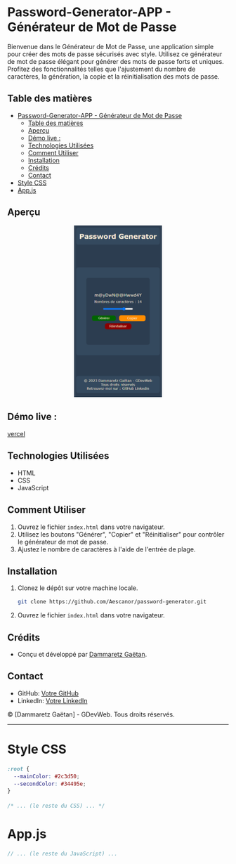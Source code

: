 # Password-Generator-APP - Générateur de Mot de Passe 

Bienvenue dans le Générateur de Mot de Passe, une application simple pour créer des mots de passe sécurisés avec style. Utilisez ce générateur de mot de passe élégant pour générer des mots de passe forts et uniques. Profitez des fonctionnalités telles que l'ajustement du nombre de caractères, la génération, la copie et la réinitialisation des mots de passe.

## Table des matières

- [Password-Generator-APP - Générateur de Mot de Passe](#password-generator-app---générateur-de-mot-de-passe)
  - [Table des matières](#table-des-matières)
  - [Aperçu](#aperçu)
  - [Démo live :](#démo-live-)
  - [Technologies Utilisées](#technologies-utilisées)
  - [Comment Utiliser](#comment-utiliser)
  - [Installation](#installation)
  - [Crédits](#crédits)
  - [Contact](#contact)
- [Style CSS](#style-css)
- [App.js](#appjs)

## Aperçu

<p align="center">
  <img src="screen.png" alt="capture d'écran de l'application du générateur de mot de passe" width="200px" height="auto">
</p>

## Démo live :
[vercel](https://simple-password-generator-app.vercel.app/)

## Technologies Utilisées

- HTML
- CSS
- JavaScript

## Comment Utiliser

1. Ouvrez le fichier `index.html` dans votre navigateur.
2. Utilisez les boutons "Générer", "Copier" et "Réinitialiser" pour contrôler le générateur de mot de passe.
3. Ajustez le nombre de caractères à l'aide de l'entrée de plage.

## Installation

1. Clonez le dépôt sur votre machine locale.

    ```bash
    git clone https://github.com/Aescanor/password-generator.git
    ```

2. Ouvrez le fichier `index.html` dans votre navigateur.

## Crédits

- Conçu et développé par [Dammaretz Gaëtan](https://github.com/Aescanor).

## Contact

- GitHub: [Votre GitHub](https://github.com/Aescanor)
- LinkedIn: [Votre LinkedIn](https://www.linkedin.com/in/ga%C3%ABtan-dammaretz/)

© [Dammaretz Gaëtan] - GDevWeb. Tous droits réservés.

---

# Style CSS

```css
:root {
  --mainColor: #2c3d50;
  --secondColor: #34495e;
}

/* ... (le reste du CSS) ... */
```

# App.js

```javascript
// ... (le reste du JavaScript) ...
```
